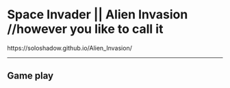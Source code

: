 <h1>Space Invader || Alien Invasion //however you like to call it</h1>
https://soloshadow.github.io/Alien_Invasion/

<hr>

<h2>Game play </h2>

